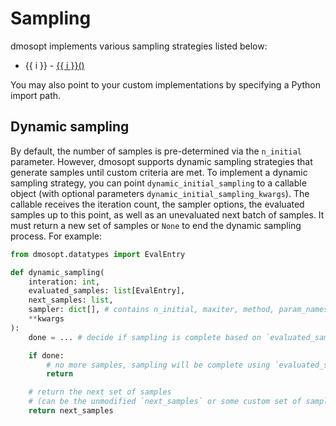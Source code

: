 # Sampling

dmosopt implements various sampling strategies listed below:

<ul>
    <li v-for="i in ['glp', 'slh', 'lh', 'mc', 'sobol']">
        {{ i }} - <a href="https://github.com/iraikov/dmosopt/blob/main/dmosopt/sampling.py" target="_blank">
            {{ i }}()
        </a>
    </li>
</ul>

You may also point to your custom implementations by specifying a Python import path.

## Dynamic sampling

By default, the number of samples is pre-determined via the `n_initial` parameter. However, dmosopt supports dynamic sampling strategies that generate samples until custom criteria are met. To implement a dynamic sampling strategy, you can point `dynamic_initial_sampling` to a callable object (with optional parameters `dynamic_initial_sampling_kwargs`). The callable receives the iteration count, the sampler options, the evaluated samples up to this point, as well as an unevaluated next batch of samples. It must return a new set of samples or `None` to end the dynamic sampling process. For example:

```python
from dmosopt.datatypes import EvalEntry

def dynamic_sampling(
    interation: int,
    evaluated_samples: list[EvalEntry], 
    next_samples: list, 
    sampler: dict[], # contains n_initial, maxiter, method, param_names, xlb, xub
    **kwargs
):
    done = ... # decide if sampling is complete based on `evaluated_samples`

    if done:
        # no more samples, sampling will be complete using `evaluated_samples`
        return

    # return the next set of samples 
    # (can be the unmodified `next_samples` or some custom set of samples)
    return next_samples
```